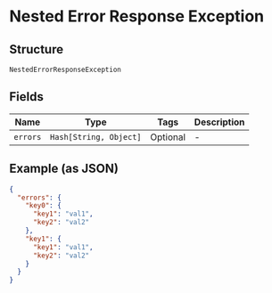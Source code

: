 
# Nested Error Response Exception

## Structure

`NestedErrorResponseException`

## Fields

| Name | Type | Tags | Description |
|  --- | --- | --- | --- |
| `errors` | `Hash[String, Object]` | Optional | - |

## Example (as JSON)

```json
{
  "errors": {
    "key0": {
      "key1": "val1",
      "key2": "val2"
    },
    "key1": {
      "key1": "val1",
      "key2": "val2"
    }
  }
}
```

